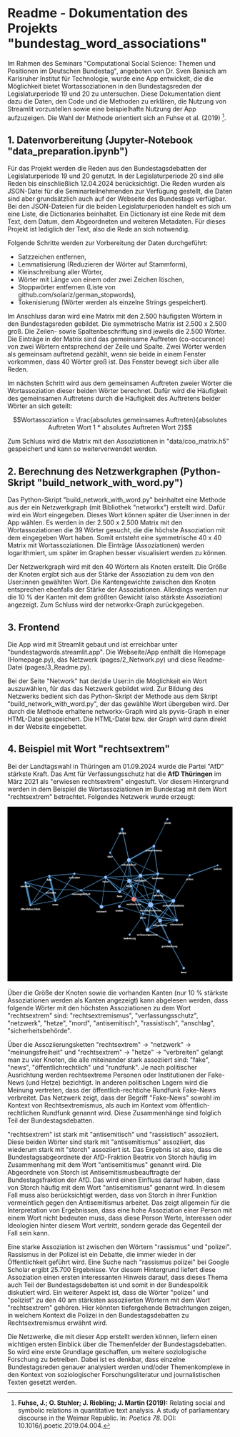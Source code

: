 # Readme - Dokumentation des Projekts "bundestag_word_associations"
Im Rahmen des Seminars "Computational Social Science: Themen und Positionen im Deutschen Bundestag", angeboten von Dr. Sven Banisch am Karlsruher Institut für Technologie, wurde eine App entwickelt, die die Möglichkeit bietet Wortassoziationen in den Bundestagsreden der Legislaturperiode 19 und 20 zu untersuchen. Diese Dokumentation dient dazu die Daten, den Code und die Methoden zu erklären, die Nutzung von Streamlit vorzustellen sowie eine beispielhafte Nutzung der App aufzuzeigen. Die Wahl der Methode orientiert sich an Fuhse et al. (2019) [^1].

## 1. Datenvorbereitung (Jupyter-Notebook "data_preparation.ipynb")
Für das Projekt werden die Reden aus den Bundestagsdebatten der Legislaturperiode 19 und 20 genutzt. In der Legislaturperiode 20 sind alle Reden bis einschließlich 12.04.2024 berücksichtigt. Die Reden wurden als JSON-Datei für die Seminarteilnehmenden zur Verfügung gestellt, die Daten sind aber grundsätzlich auch auf der Webseite des Bundestags verfügbar. Bei den JSON-Dateien für die beiden Legislaturperioden handelt es sich um eine Liste, die Dictionaries beinhaltet. Ein Dictionary ist eine Rede mit dem Text, dem Datum, dem Abgeordneten und weiteren Metadaten. Für dieses Projekt ist lediglich der Text, also die Rede an sich notwendig.

Folgende Schritte werden zur Vorbereitung der Daten durchgeführt:
- Satzzeichen entfernen,
- Lemmatisierung (Reduzieren der Wörter auf Stammform),
- Kleinschreibung aller Wörter,
- Wörter mit Länge von einem oder zwei Zeichen löschen,
- Stoppwörter entfernen (Liste von github.com/solariz/german_stopwords),
- Tokenisierung (Wörter werden als einzelne Strings gespeichert).

Im Anschluss daran wird eine Matrix mit den 2.500 häufigsten Wörtern in den Bundestagsreden gebildet. Die symmetrische Matrix ist 2.500 x 2.500 groß. Die Zeilen- sowie Spaltenbeschriftung sind jeweils die 2.500 Wörter. Die Einträge in der Matrix sind das gemeinsame Auftreten (co-occurence) von zwei Wörtern entsprechend der Zeile und Spalte. Zwei Wörter werden als gemeinsam auftretend gezählt, wenn sie beide in einem Fenster vorkommen, dass 40 Wörter groß ist. Das Fenster bewegt sich über alle Reden.

Im nächsten Schritt wird aus dem gemeinsamen Auftreten zweier Wörter die Wortassoziation dieser beiden Wörter berechnet. Dafür wird die Häufigkeit des gemeinsamen Auftretens durch die Häufigkeit des Auftretens beider Wörter an sich geteilt:

$$Wortassoziation = \frac{absolutes gemeinsames Auftreten}{absolutes Auftreten Wort 1 * absolutes Auftreten Wort 2}$$

Zum Schluss wird die Matrix mit den Assoziationen in "data/coo_matrix.h5" gespeichert und kann so weiterverwendet werden.

## 2. Berechnung des Netzwerkgraphen (Python-Skript "build_network_with_word.py")

Das Python-Skript "build_network_with_word.py" beinhaltet eine Methode aus der ein Netzwerkgraph (mit Bibliothek "networkx") erstellt wird. Dafür wird ein Wort eingegeben. Dieses Wort können später die User:innen in der App wählen. Es werden in der 2.500 x 2.500 Matrix mit den Wortassoziationen die 39 Wörter gesucht, die die höchste Assoziation mit dem eingegeben Wort haben. Somit entsteht eine symmetrische 40 x 40 Matrix mit Wortassoziationen. Die Einträge (Assoziationen) werden logarithmiert, um später im Graphen besser visualisiert werden zu können.

Der Netzwerkgraph wird mit den 40 Wörtern als Knoten erstellt. Die Größe der Knoten ergibt sich aus der Stärke der Assoziation zu dem von den User:innen gewählten Wort. Die Kantengewichte zwischen den Knoten entsprechen ebenfalls der Stärke der Assoziationen. Allerdings werden nur die 10 % der Kanten mit dem größten Gewicht (also stärkste Assoziation) angezeigt. Zum Schluss wird der networkx-Graph zurückgegeben.

## 3. Frontend

Die App wird mit Streamlit gebaut und ist erreichbar unter "bundestagwords.streamlit.app". Die Webseite/App enthält die Homepage (Homepage.py), das Netzwerk (pages/2_Network.py) und diese Readme-Datei (pages/3_Readme.py).

Bei der Seite "Network" hat der/die User:in die Möglichkeit ein Wort auszuwählen, für das das Netzwerk gebildet wird. Zur Bildung des Netzwerks bedient sich das Python-Skript der Methode aus dem Skript "build_network_with_word.py", der das gewählte Wort übergeben wird. Der durch die Methode erhaltene networkx-Graph wird als pyvis-Graph in einer HTML-Datei gespeichert. Die HTML-Datei bzw. der Graph wird dann direkt in der Website eingebettet.

## 4. Beispiel mit Wort "rechtsextrem"

Bei der Landtagswahl in Thüringen am 01.09.2024 wurde die Partei "AfD" stärkste Kraft. Das Amt für Verfassungsschutz hat die **AfD Thüringen** im März 2021 als "erwiesen rechtsextrem" eingestuft.  Vor diesem Hintergrund werden in dem Beispiel die Wortassoziationen im Bundestag mit dem Wort "rechtsextrem" betrachtet. Folgendes Netzwerk wurde erzeugt:

![Alt-Text](dataReadme/network_rechtsextrem.PNG)

Über die Größe der Knoten sowie die vorhanden Kanten (nur 10 % stärkste Assoziationen werden als Kanten angezeigt) kann abgelesen werden, dass folgende Wörter mit den höchsten Assoziationen zu dem Wort "rechtsextrem" sind: "rechtsextremismus", "verfassungsschutz", "netzwerk", "hetze", "mord", "antisemitisch", "rassistisch", "anschlag", "sicherheitsbehörde".

Über die Assoziierungsketten "rechtsextrem" -> "netzwerk" -> "meinungsfreiheit" und "rechtsextrem" -> "hetze" -> "verbreiten" gelangt man zu vier Knoten, die alle miteinander stark assoziiert sind: "fake", "news", "öffentlichrechtlich" und "rundfunk". Je nach politischer Ausrichtung werden rechtsextreme Personen oder Institutionen der Fake-News (und Hetze) bezichtigt. In anderen politischen Lagern wird die Meinung vertreten, dass der öffentlich-rechtiche Rundfunk Fake-News verbreitet. Das Netzwerk zeigt, dass der Begriff "Fake-News" sowohl im Kontext von Rechtsextremismus, als auch im Kontext vom öffentlich-rechtlichen Rundfunk genannt wird. Diese Zusammenhänge sind folglich Teil der Bundestagsdebatten.

"rechtsextrem" ist stark mit "antisemitisch" und "rassistisch" assoziiert. Diese beiden Wörter sind stark mit "antisemitismus" assoziiert, das wiederum stark mit "storch" assoziiert ist. Das Ergebnis ist also, dass die Bundestagsabgeordnete der AfD-Fraktion Beatrix von Storch häufig im Zusammenhang mit dem Wort "antisemitismus" genannt wird. Die Abgeordnete von Storch ist Antisemitismusbeauftragte der Bundestagsfraktion der AfD. Das wird einen Einfluss darauf haben, dass von Storch häufig mit dem Wort "antisemitismus" genannt wird. In diesem Fall muss also berücksichtigt werden, dass von Storch in ihrer Funktion vermeintlich gegen den Antisemitismus arbeitet. Das zeigt allgemein für die Interpretation von Ergebnissen, dass eine hohe Assoziation einer Person mit einem Wort nicht bedeuten muss, dass diese Person Werte, Interessen oder Ideologien hinter diesem Wort vertritt, sondern gerade das Gegenteil der Fall sein kann.

Eine starke Assoziation ist zwischen den Wörtern "rassismus" und "polizei". Rassismus in der Polizei ist ein Debatte, die immer wieder in der Öffentlichkeit geführt wird. Eine Suche nach "rassismus polizei" bei Google Scholar ergibt 25.700 Ergebnisse. Vor diesem Hintergrund liefert diese Assoziation einen ersten interessanten Hinweis darauf, dass dieses Thema auch Teil der Bundestagsdebatten ist und somit in der Bundespolitik diskutiert wird. Ein weiterer Aspekt ist, dass die Wörter "polizei" und "polizist" zu den 40 am stärksten assoziierten Wörtern mit dem Wort "rechtsextrem" gehören. Hier könnten tiefergehende Betrachtungen zeigen, in welchem Kontext die Polizei in den Bundestagsdebatten zu Rechtsextremismus erwähnt wird.

Die Netzwerke, die mit dieser App erstellt werden können, liefern einen wichtigen ersten Einblick über die Themenfelder der Bundestagsdebatten. So wird eine erste Grundlage geschaffen, um weitere soziologische Forschung zu betreiben. Dabei ist es denkbar, dass einzelne Bundestagsreden genauer analysiert werden und/oder Themenkomplexe in den Kontext von soziologischer Forschungsliteratur und journalistischen Texten gesetzt werden.

[^1]: **Fuhse, J.; O. Stuhler; J. Riebling; J. Martin (2019):** Relating social and symbolic relations in quantitative text analysis. A study of parliamentary discourse in the Weimar Republic. In: *Poetics 78.* DOI: 10.1016/j.poetic.2019.04.004.
